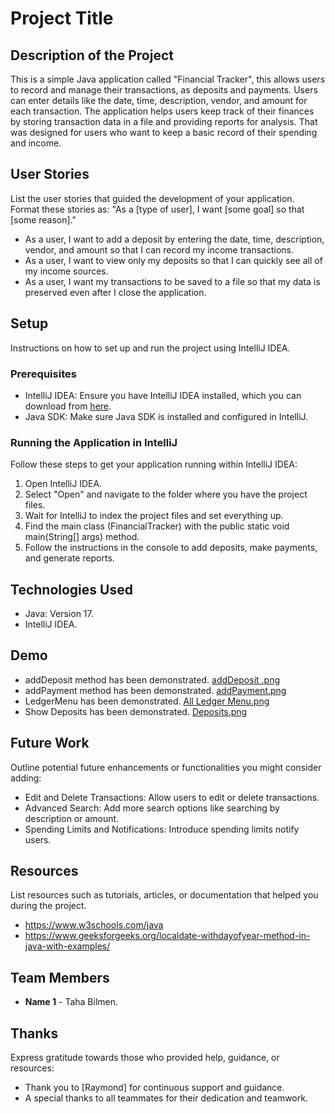# Project Title

## Description of the Project

This is a simple Java application called "Financial Tracker", this allows users to record and manage their transactions, as deposits and payments. Users can enter details like the date, time, description, vendor, and amount for each transaction. 
The application helps users keep track of their finances by storing transaction data in a file and providing reports for analysis.
That was designed for users who want to keep a basic record of their spending and income.

## User Stories

List the user stories that guided the development of your application. Format these stories as: "As a [type of user], I want [some goal] so that [some reason]."

- As a user, I want to add a deposit by entering the date, time, description, vendor, and amount so that I can record my income transactions.
- As a user, I want to view only my deposits so that I can quickly see all of my income sources.
- As a user, I want my transactions to be saved to a file so that my data is preserved even after I close the application.

## Setup

Instructions on how to set up and run the project using IntelliJ IDEA.

### Prerequisites

- IntelliJ IDEA: Ensure you have IntelliJ IDEA installed, which you can download from [here](https://www.jetbrains.com/idea/download/).
- Java SDK: Make sure Java SDK is installed and configured in IntelliJ.

### Running the Application in IntelliJ

Follow these steps to get your application running within IntelliJ IDEA:

1. Open IntelliJ IDEA.
2. Select "Open" and navigate to the folder where you have the project files.
3. Wait for IntelliJ to index the project files and set everything up.
4. Find the main class (FinancialTracker) with the public static void main(String[] args) method.
5. Follow the instructions in the console to add deposits, make payments, and generate reports.

## Technologies Used

- Java: Version 17.
- IntelliJ IDEA.


## Demo

- addDeposit method has been demonstrated. [addDeposit .png](imgs/addDeposit%20.png)
- addPayment method has been demonstrated. [addPayment.png](imgs/addPayment.png)
- LedgerMenu has been demonstrated. [All Ledger Menu.png](imgs/All%20Ledger%20Menu.png)
- Show Deposits has been demonstrated. [Deposits.png](imgs/Deposits.png)

## Future Work

Outline potential future enhancements or functionalities you might consider adding:

- Edit and Delete Transactions: Allow users to edit or delete transactions.
- Advanced Search: Add more search options like searching by description or amount.
- Spending Limits and Notifications: Introduce spending limits notify users.

## Resources

List resources such as tutorials, articles, or documentation that helped you during the project.

- https://www.w3schools.com/java
- https://www.geeksforgeeks.org/localdate-withdayofyear-method-in-java-with-examples/

## Team Members

- **Name 1** - Taha Bilmen.

## Thanks

Express gratitude towards those who provided help, guidance, or resources:

- Thank you to [Raymond] for continuous support and guidance.
- A special thanks to all teammates for their dedication and teamwork.